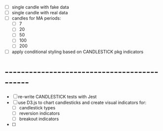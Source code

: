- [ ] single candle with fake data
- [ ] single candle with real data
- [ ] candles for MA periods:
  - [ ] 7
  - [ ] 20
  - [ ] 50
  - [ ] 100
  - [ ] 200
- [ ] apply conditional styling based on CANDLESTICK pkg indicators

# --------------------------------------------

- [ ] re-write CANDLESTICK tests with Jest
- [ ] use D3.js to chart candlesticks and create visual indicators for:
  - [ ] candlestick types
  - [ ] reversion indicators
  - [ ] breakout indicators
- [ ]
